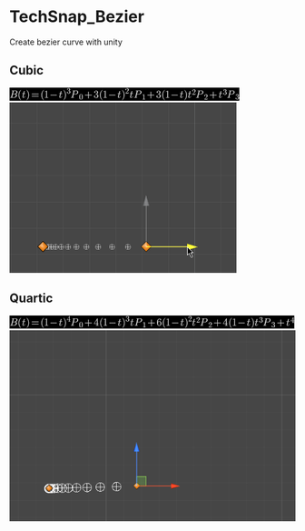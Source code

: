 # TechSnap_Bezier
Create bezier curve with unity

## Cubic
![BezierFunc_Cubic](BezierFunc_Cubic.png)
![Bezier_Cubic](Bezier_Cubic.gif)

## Quartic
![BezierFunc_Quartic](BezierFunc_Quartic.png)
![Bezier_Quartic_With3D](Bezier_Quartic_With3D.gif)